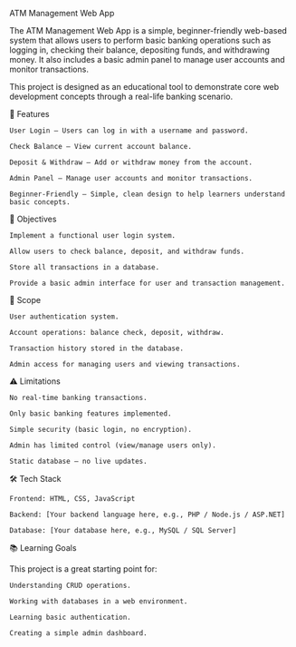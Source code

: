 ATM Management Web App

The ATM Management Web App is a simple, beginner-friendly web-based system that allows users to perform basic banking operations such as logging in, checking their balance, depositing funds, and withdrawing money. It also includes a basic admin panel to manage user accounts and monitor transactions.

This project is designed as an educational tool to demonstrate core web development concepts through a real-life banking scenario.

🚀 Features

    User Login – Users can log in with a username and password.

    Check Balance – View current account balance.

    Deposit & Withdraw – Add or withdraw money from the account.

    Admin Panel – Manage user accounts and monitor transactions.

    Beginner-Friendly – Simple, clean design to help learners understand basic concepts.

🎯 Objectives

    Implement a functional user login system.

    Allow users to check balance, deposit, and withdraw funds.

    Store all transactions in a database.

    Provide a basic admin interface for user and transaction management.

📌 Scope

    User authentication system.

    Account operations: balance check, deposit, withdraw.

    Transaction history stored in the database.

    Admin access for managing users and viewing transactions.

⚠ Limitations

    No real-time banking transactions.

    Only basic banking features implemented.

    Simple security (basic login, no encryption).

    Admin has limited control (view/manage users only).

    Static database — no live updates.

🛠 Tech Stack

    Frontend: HTML, CSS, JavaScript

    Backend: [Your backend language here, e.g., PHP / Node.js / ASP.NET]

    Database: [Your database here, e.g., MySQL / SQL Server]

📚 Learning Goals

This project is a great starting point for:

    Understanding CRUD operations.

    Working with databases in a web environment.

    Learning basic authentication.

    Creating a simple admin dashboard.
